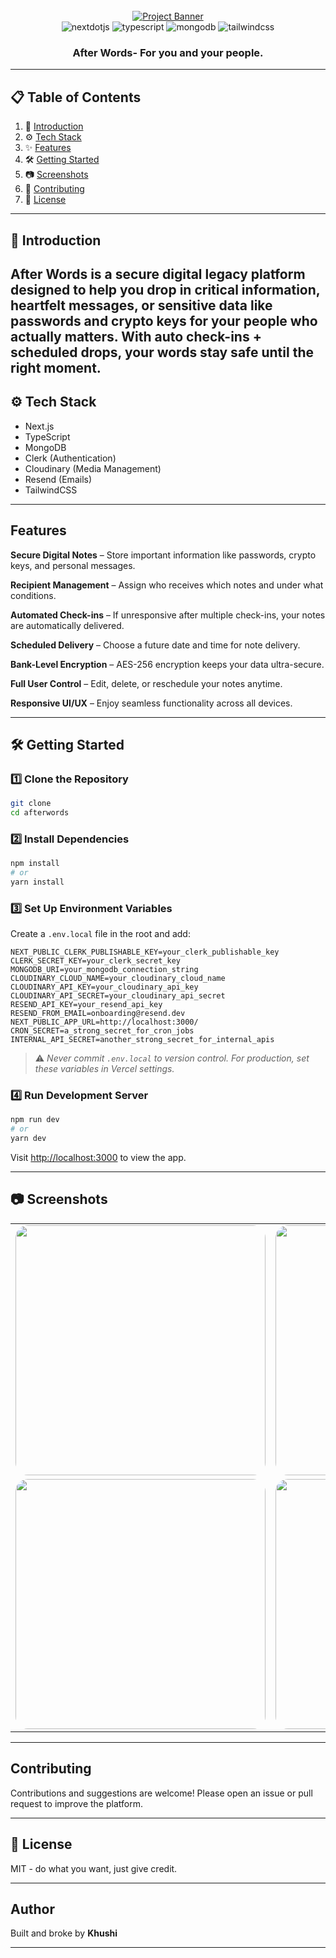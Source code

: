 <div align="center">
  <br />
  <a href="#" target="_blank">
    <img src="https://your-banner-image-url.com/banner.png" alt="Project Banner" />
  </a>
  <br />

  <div>
    <img src="https://img.shields.io/badge/-Next_JS-black?style=for-the-badge&logoColor=white&logo=nextdotjs&color=000000" alt="nextdotjs" />
    <img src="https://img.shields.io/badge/-TypeScript-black?style=for-the-badge&logoColor=white&logo=typescript&color=3178C6" alt="typescript" />
    <img src="https://img.shields.io/badge/-MongoDB-black?style=for-the-badge&logoColor=white&logo=mongodb&color=47A248" alt="mongodb" />
    <img src="https://img.shields.io/badge/-Tailwind_CSS-black?style=for-the-badge&logoColor=white&logo=tailwindcss&color=06B6D4" alt="tailwindcss" />
  </div>

  <h3 align="center">After Words- For you and your people.</h3>
</div>

---

## 📋 Table of Contents

1. 🧠 [Introduction](#introduction)
2. ⚙️ [Tech Stack](#tech-stack)
3. ✨ [Features](#features)
4. 🛠️ [Getting Started](#getting-started)
5. 📷 [Screenshots](#screenshots)
6. 🤝 [Contributing](#contributing)
7. 🪪 [License](#license)

---

## 🤖 Introduction

**After Words** is a secure digital legacy platform designed to help you drop in critical information, heartfelt messages, or sensitive data like passwords and crypto keys for your people who actually matters. With auto check-ins + scheduled drops, your words stay safe until the right moment.  
---

## ⚙️ Tech Stack

- Next.js
- TypeScript
- MongoDB
- Clerk (Authentication)
- Cloudinary (Media Management)
- Resend (Emails)
- TailwindCSS

---

## Features

**Secure Digital Notes** – Store important information like passwords, crypto keys, and personal messages.

**Recipient Management** – Assign who receives which notes and under what conditions.

**Automated Check-ins** – If unresponsive after multiple check-ins, your notes are automatically delivered.

**Scheduled Delivery** – Choose a future date and time for note delivery.

**Bank-Level Encryption** – AES-256 encryption keeps your data ultra-secure.

**Full User Control** – Edit, delete, or reschedule your notes anytime.

**Responsive UI/UX** – Enjoy seamless functionality across all devices.

---

## 🛠️ Getting Started

### 1️⃣ Clone the Repository

```bash
git clone 
cd afterwords
```

### 2️⃣ Install Dependencies

```bash
npm install
# or
yarn install
```

### 3️⃣ Set Up Environment Variables

Create a `.env.local` file in the root and add:

```env
NEXT_PUBLIC_CLERK_PUBLISHABLE_KEY=your_clerk_publishable_key
CLERK_SECRET_KEY=your_clerk_secret_key
MONGODB_URI=your_mongodb_connection_string
CLOUDINARY_CLOUD_NAME=your_cloudinary_cloud_name
CLOUDINARY_API_KEY=your_cloudinary_api_key
CLOUDINARY_API_SECRET=your_cloudinary_api_secret
RESEND_API_KEY=your_resend_api_key
RESEND_FROM_EMAIL=onboarding@resend.dev
NEXT_PUBLIC_APP_URL=http://localhost:3000/
CRON_SECRET=a_strong_secret_for_cron_jobs
INTERNAL_API_SECRET=another_strong_secret_for_internal_apis
```

> ⚠️ *Never commit `.env.local` to version control. For production, set these variables in Vercel settings.*

### 4️⃣ Run Development Server

```bash
npm run dev
# or
yarn dev
```

Visit [http://localhost:3000](http://localhost:3000) to view the app.

---

## 📷 Screenshots

<table>
  <tr>
    <td><img src="https://your-image-url.com/screenshot1.png" width="400" style="border-radius: 20px;" /></td>
    <td><img src="https://your-image-url.com/screenshot2.png" width="400" style="border-radius: 20px;" /></td>
  </tr>
  <tr>
    <td><img src="https://your-image-url.com/screenshot3.png" width="400" style="border-radius: 20px;" /></td>
    <td><img src="https://your-image-url.com/screenshot4.png" width="400" style="border-radius: 20px;" /></td>
  </tr>
</table>

---

## Contributing

Contributions and suggestions are welcome! Please open an issue or pull request to improve the platform.

---

## 🪪 License

MIT - do what you want, just give credit.

---

## Author

Built and broke by **Khushi**

---
